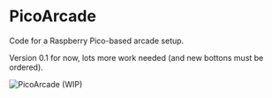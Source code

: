 # PicoArcade

Code for a Raspberry Pico-based arcade setup.

Version 0.1 for now, lots more work needed (and new bottons must be ordered).

![PicoArcade (WIP)](https://drive.google.com/uc?export=view&id=1gJaC-3Oc3XSb6JjIku7_E4wbtmZNdIfq "PicoArcade (WIP)")

